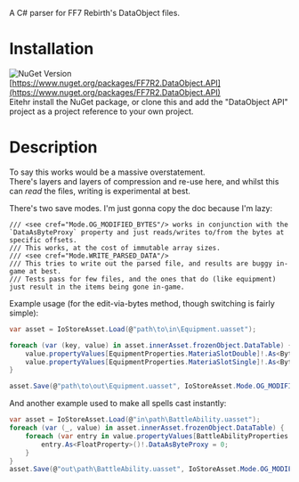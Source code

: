 A C# parser for FF7 Rebirth's DataObject files.

# Installation
![NuGet Version](https://img.shields.io/nuget/v/FF7R2.DataObject.API)<br>
[https://www.nuget.org/packages/FF7R2.DataObject.API](https://www.nuget.org/packages/FF7R2.DataObject.API)<br>
Eitehr install the NuGet package, or clone this and add the "DataObject API" project as a project reference to your own project.

# Description
To say this works would be a massive overstatement.<br>
There's layers and layers of compression and re-use here, and whilst this can *read* the files, writing is experimental at best.

There's two save modes. I'm just gonna copy the doc because I'm lazy:
```
/// <see cref="Mode.OG_MODIFIED_BYTES"/> works in conjunction with the `DataAsByteProxy` property and just reads/writes to/from the bytes at specific offsets.
/// This works, at the cost of immutable array sizes.
/// <see cref="Mode.WRITE_PARSED_DATA"/>
/// This tries to write out the parsed file, and results are buggy in-game at best.
/// Tests pass for few files, and the ones that do (like equipment) just result in the items being gone in-game.
```

Example usage (for the edit-via-bytes method, though switching is fairly simple):
```cs
var asset = IoStoreAsset.Load(@"path\to\in\Equipment.uasset");

foreach (var (key, value) in asset.innerAsset.frozenObject.DataTable) {
    value.propertyValues[EquipmentProperties.MateriaSlotDouble]!.As<ByteProperty>()!.DataAsByteProxy = 4;
    value.propertyValues[EquipmentProperties.MateriaSlotSingle]!.As<ByteProperty>()!.DataAsByteProxy = 0;
}

asset.Save(@"path\to\out\Equipment.uasset", IoStoreAsset.Mode.OG_MODIFIED_BYTES);
```

And another example used to make all spells cast instantly:
```cs
var asset = IoStoreAsset.Load(@"in\path\BattleAbility.uasset");
foreach (var (_, value) in asset.innerAsset.frozenObject.DataTable) {
    foreach (var entry in value.propertyValues[BattleAbilityProperties.AnimationParameter_Array]!.As<ArrayPropertyValue>()!.Data!) {
        entry.As<FloatProperty>()!.DataAsByteProxy = 0;
    }
}
asset.Save(@"out\path\BattleAbility.uasset", IoStoreAsset.Mode.OG_MODIFIED_BYTES);
```